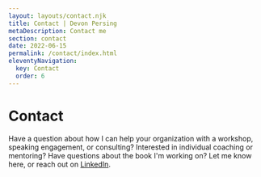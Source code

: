 ```yaml
---
layout: layouts/contact.njk
title: Contact | Devon Persing
metaDescription: Contact me
section: contact
date: 2022-06-15
permalink: /contact/index.html
eleventyNavigation:
  key: Contact
  order: 6
---
```

# Contact

Have a question about how I can help your organization with a workshop, speaking engagement, or consulting? Interested in individual coaching or mentoring? Have questions about the book I'm working on? Let me know here, or reach out on [LinkedIn](https://www.linkedin.com/in/devonpersing/).